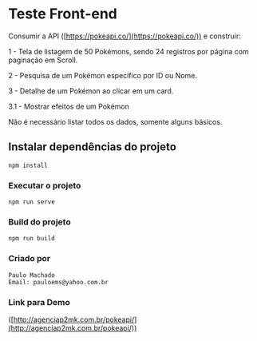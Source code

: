 # Teste Front-end

Consumir a API ([https://pokeapi.co/](https://pokeapi.co/)) e construir:

1 - Tela de listagem de 50 Pokémons, sendo 24 registros por página com paginação em Scroll.

2 - Pesquisa de um Pokémon específico por ID ou Nome.

3 - Detalhe de um Pokémon ao clicar em um card.

3.1 - Mostrar efeitos de um Pokémon

Não é necessário listar todos os dados, somente alguns básicos.

## Instalar dependências do projeto
```
npm install
```

### Executar o projeto
```
npm run serve
```

### Build do projeto
```
npm run build
```

### Criado por
```
Paulo Machado
Email: pauloems@yahoo.com.br
```

### Link para Demo
([http://agenciap2mk.com.br/pokeapi/](http://agenciap2mk.com.br/pokeapi/))
